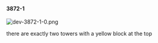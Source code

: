 #### 3872-1
![dev-3872-1-0.png](https://github.com/lil-lab/nlvr/raw/master/nlvr/dev/images/4/dev-3872-1-0.png "dev-3872-1-0.png")

there are exactly two towers with a yellow block at the top